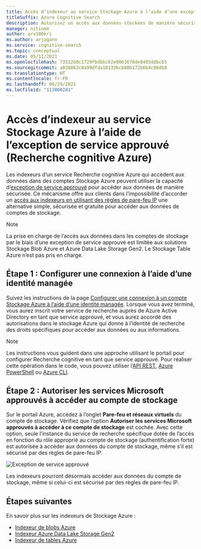 ```yaml
---
title: Accès d’indexeur au service Stockage Azure à l’aide d’une exception de service approuvée
titleSuffix: Azure Cognitive Search
description: Autorisez un accès aux données stockées de manière sécurisée dans le service Stockage Azure via un indexeur dans le service Recherche cognitive Azure.
manager: nitinme
author: arv100kri
ms.author: arjagann
ms.service: cognitive-search
ms.topic: conceptual
ms.date: 05/11/2021
ms.openlocfilehash: 73512b0c1729fbdbbc62e0063670de8405ddbcb5
ms.sourcegitcommit: a038863c0a99dfda16133bcb08b172b6b4c86db8
ms.translationtype: HT
ms.contentlocale: fr-FR
ms.lasthandoff: 06/29/2021
ms.locfileid: "113000281"
---
```

# <a name="indexer-access-to-azure-storage-using-the-trusted-service-exception-azure-cognitive-search"></a>Accès d’indexeur au service Stockage Azure à l’aide de l’exception de service approuvé (Recherche cognitive Azure)

Les indexeurs d’un service Recherche cognitive Azure qui accèdent aux données dans des comptes Stockage Azure peuvent utiliser la capacité d’[exception de service approuvé](../storage/common/storage-network-security.md#exceptions) pour accéder aux données de manière sécurisée. Ce mécanisme offre aux clients dans l’impossibilité d’accorder un [accès aux indexeurs en utilisant des règles de pare-feu IP](search-indexer-howto-access-ip-restricted.md) une alternative simple, sécurisée et gratuite pour accéder aux données de comptes de stockage.

> [!NOTE]
> La prise en charge de l’accès aux données dans les comptes de stockage par le biais d’une exception de service approuvé est limitée aux solutions Stockage Blob Azure et Azure Data Lake Storage Gen2. Le Stockage Table Azure n’est pas pris en charge.

## <a name="step-1-configure-a-connection-using-a-managed-identity"></a>Étape 1 : Configurer une connexion à l’aide d’une identité managée

Suivez les instructions de la page [Configurer une connexion à un compte Stockage Azure à l’aide d’une identité managée](search-howto-managed-identities-storage.md). Lorsque vous avez terminé, vous aurez inscrit votre service de recherche auprès de Azure Active Directory en tant que service approuvé, et vous aurez accordé des autorisations dans le stockage Azure qui donne à l’identité de recherche des droits spécifiques pour accéder aux données ou aux informations.

> [!NOTE]
> Les instructions vous guident dans une approche utilisant le portail pour configurer Recherche cognitive en tant que service approuvé. Pour réaliser cette opération dans le code, vous pouvez utiliser l’[API REST](/rest/api/searchmanagement/2021-04-01-preview/services/create-or-update), [Azure PowerShell](search-manage-powershell.md#create-a-service-with-a-system-assigned-managed-identity) ou [Azure CLI](search-manage-azure-cli.md#create-a-service-with-a-system-assigned-managed-identity).

## <a name="step-2-allow-trusted-microsoft-services-to-access-the-storage-account"></a>Étape 2 : Autoriser les services Microsoft approuvés à accéder au compte de stockage

Sur le portail Azure, accédez à l’onglet **Pare-feu et réseaux virtuels** du compte de stockage. Vérifiez que l’option **Autoriser les services Microsoft approuvés à accéder à ce compte de stockage** est cochée. Avec cette option, seule l’instance du service de recherche spécifique dotée de l’accès en fonction du rôle approprié au compte de stockage (authentification forte) est autorisée à accéder aux données du compte de stockage, même s’il est sécurisé par des règles de pare-feu IP.

![Exception de service approuvé](media\search-indexer-howto-secure-access\exception.png "Exception de service approuvé")

Les indexeurs pourront désormais accéder aux données du compte de stockage, même si celui-ci est sécurisé par des règles de pare-feu IP.

## <a name="next-steps"></a>Étapes suivantes

En savoir plus sur les indexeurs de Stockage Azure :

- [Indexeur de blobs Azure](search-howto-indexing-azure-blob-storage.md)
- [Indexeur Azure Data Lake Storage Gen2](search-howto-index-azure-data-lake-storage.md)
- [Indexeur de tables Azure](search-howto-indexing-azure-tables.md)